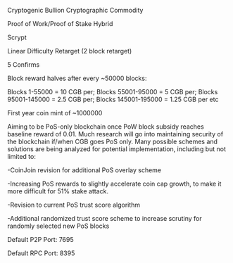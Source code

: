 Cryptogenic Bullion Cryptographic Commodity

Proof of Work/Proof of Stake Hybrid

Scrypt

Linear Difficulty Retarget (2 block retarget)

5 Confirms

Block reward halves after every ~50000 blocks:

Blocks 1-55000 = 10 CGB per; 
Blocks 55001-95000 = 5 CGB per;
Blocks 95001-145000 = 2.5 CGB per;
Blocks 145001-195000 = 1.25 CGB per
etc

First year coin mint of ~1000000

Aiming to be PoS-only blockchain once PoW block subsidy reaches baseline reward of 0.01.
Much research will go into maintaining security of the blockchain if/when CGB goes PoS only.  Many possible schemes and solutions are being analyzed for potential implementation, including but not limited to:

-CoinJoin revision for additional PoS overlay scheme

-Increasing PoS rewards to slightly accelerate coin cap growth, to make it more difficult for 51% stake attack.

-Revision to current PoS trust score algorithm

-Additional randomized trust score scheme to increase scrutiny for randomly selected new PoS blocks

Default P2P Port: 7695

Default RPC Port: 8395

